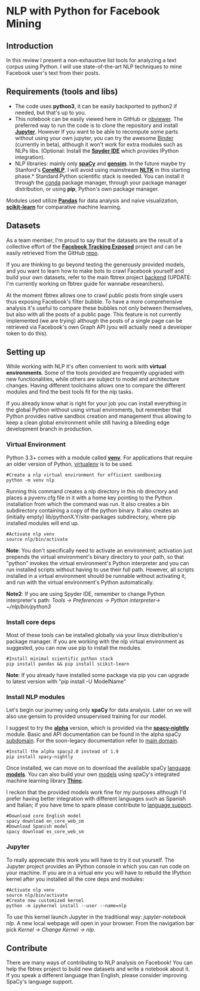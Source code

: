 # NLP with Python for Facebook Mining
## Introduction
In this review I present a non-exhaustive list tools for analyzing a text corpus using Python. I will use state-of-the-art NLP techniques to mine Facebook user's text from their posts. 

## Requirements (tools and libs)
* The code uses __python3__, it can be easily backported to python2 if needed, but that's up to you.
* This notebook can be easily viewed here in GitHub or [nbviewer](https://nbviewer.jupyter.org/). The preferred way to run the code is to clone the repository and install [__Jupyter__](https://jupyter.org/). However If you want to be able to recompute some parts without using your own jupyter, you can try the awesome [Binder](https://mybinder.org/) (currently in beta), although it won't work for extra modules such as NLPs libs.
(Optional: Install the [__Spyder IDE__](https://github.com/spyder-ide/spyder) which provides IPython integration).
* NLP libraries: mainly only [__spaCy__](https://spacy.io/) and [__gensim__](https://radimrehurek.com/gensim/). In the future maybe try Stanford's [__CoreNLP__](https://stanfordnlp.github.io/CoreNLP/). I will avoid using mainstream [__NLTK__](www.nltk.org) in this starting phase.* Standard Python scientific stack is needed. You can install it through the [conda](https://conda.io/) package manager, through your package manager distribution, or using __pip__, Python's own package manager.

Modules used utilize [__Pandas__](http://pandas.pydata.org/) for data analysis and naive visualization, [__scikit-learn__](http://scikit-learn.org/) for comparative machine learning.

## Datasets
As a team member, I'm proud to say that the datasets are the result of a collective effort of the [__Facebook Tracking Exposed__](https://facebook.tracking.exposed/) project and can be easily retrieved from the GitHub [repo](https://github.com/tracking-exposed/experiments-data/).

If you are thinking to go beyond testing the generously provided models, and you want to learn how to make bots to crawl Facebook  yourself and build your own datasets, refer to the main fbtrex project [backend](https://github.com/tracking-exposed/facebook) (UPDATE: I'm currently working on fbtrex guide for wannabe researchers).

At the moment fbtrex allows one to crawl public posts from single users thus exposing Facebook's filter bubble. To have a more comprehensive analysis it's useful to compare these bubbles not only between themselves, but also with all the posts of a public page. This feature is not currently implemented (we are trying) although the posts of a single page can be retrieved via Facebook's own Graph API (you will actually need a developer token to do this).

## Setting up
While working with NLP it's often convenient to work with __virtual environments__. Some of the tools provided are frequently upgraded with new functionalities, while others are subject to model and architecture changes. Having different toolchains allows one to compare the different modules and find the best tools fit for the nlp tasks. 

If you already know what is right for your job you can install everything in the global Python without using virtual enviroments, but remember that Python provides native sandbox creation and management thus allowing to keep a clean global environment while still having a bleeding edge development branch in production.

### Virtual Environment
Python 3.3+ comes with a module called [__venv__](https://docs.python.org/3/library/venv.html). For applications that require an older version of Python, [virtualenv](https://virtualenv.pypa.io/en/stable/) is to be used.
```
#Create a nlp virtual environment for efficient sandboxing
python -m venv nlp
```
Running this command creates a nlp directory in this nb directory and places a pyvenv.cfg file in it with a home key pointing to the Python installation from which the command was run. It also creates a bin subdirectory containing a copy of the python binary. It also creates an (initially empty) lib/pythonX.Y/site-packages subdirectory, where pip installed modules will end up.
```
#Activate nlp venv
source nlp/bin/activate
```
__Note__: You don't specifically need to activate an environment; activation just prepends the virtual environment's binary directory to your path, so that "python" invokes the virtual environment's Python interpreter and you can run installed scripts without having to use their full path. However, all scripts installed in a virtual environment should be runnable without activating it, and run with the virtual environment's Python automatically.

__Note2__: If you are using Spyder IDE, remember to change Python interpreter's path: *Tools -> Preferences -> Python interpreter-> ~/nlp/bin/python3*

### Install core deps
Most of these tools can be installed globally via your linux distribution's package manager. If you are working with the nlp virtual environment as suggested, you can now use pip to install the modules. 
```
#Install minimal scientific python stack
pip install pandas && pip install scikit-learn
```
__Note__: If you already have installed some package via pip you can upgrade to latest version with "pip install -U ModelName"

### Install NLP modules
Let's begin our journey using only __spaCy__ for data analysis. Later on we will also use gensim to provided unsupervised training for our model. 

I suggest to try the [__alpha__](http://alpha.spacy.io/) version, which is provided via the [__spacy-nightly__](https://pypi.python.org/pypi/spacy-nightly) module. Basic and API documentation can be found in the alpha spaCy [subdomain](https://alpha.spacy.io/usage/). For the soon-legacy documentation refer to [main domain](https://spacy.io/docs/usage/).
```
#Install the alpha spacy2.0 instead of 1.9
pip install spacy-nightly
```
Once installed, we can move on to download the available spaCy [language __models__](https://alpha.spacy.io/models/). You can also build your own [models](https://alpha.spacy.io/api/#nn-models) using spaCy's integrated machine learning library [__Thinc__](https://github.com/explosion/thinc). 

I reckon that the provided models work fine for my purposes although I'd prefer having better integration with different languages such as Spanish and Italian; if you have time to spare please contribute to [language support](https://spacy.io/docs/usage/adding-languages).
```
#Download core English model
spacy download en_core_web_sm
#Download Spanish model
spacy download es_core_web_sm
```

### Jupyter
To really appreciate this work you will have to try it out yourself. The Jupyter project provides an IPython console in which you can run code on your machine. If you are in a virtual env you will have to rebuild the IPython kernel after you installed all the core deps and modules:
```
#Activate nlp venv
source nlp/bin/activate
#Create new customized kernel
python -m ipykernel install --user --name=nlp
```
To use this kernel launch Jupyter in the traditional way: *jupyter-notebook nlp*. A new local webpage will open in your browser. From the navigation bar pick *Kernel -> Change Kernel -> nlp*.  

## Contribute
There are many ways of contributing to NLP analysis on Facebook! You can help the fbtrex project to build new datasets and write a notebook about it. If you speak a different language than English, please consider improving SpaCy's language support. 
